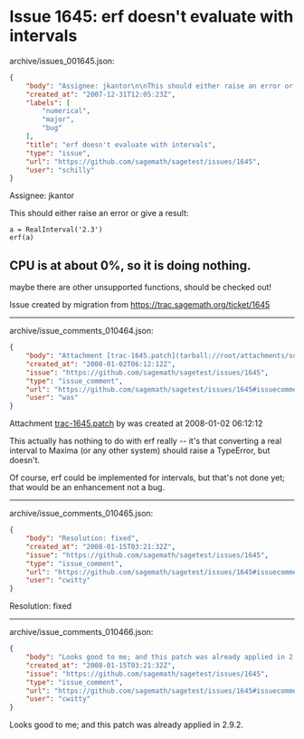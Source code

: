# Issue 1645: erf doesn't evaluate with intervals

archive/issues_001645.json:
```json
{
    "body": "Assignee: jkantor\n\nThis should either raise an error or give a result:\n\n\n\n```\na = RealInterval('2.3')\nerf(a)\n```\n\n\n\nCPU is at about 0%, so it is doing nothing.\n----\nmaybe there are other unsupported functions, should be checked out!\n\nIssue created by migration from https://trac.sagemath.org/ticket/1645\n\n",
    "created_at": "2007-12-31T12:05:23Z",
    "labels": [
        "numerical",
        "major",
        "bug"
    ],
    "title": "erf doesn't evaluate with intervals",
    "type": "issue",
    "url": "https://github.com/sagemath/sagetest/issues/1645",
    "user": "schilly"
}
```
Assignee: jkantor

This should either raise an error or give a result:



```
a = RealInterval('2.3')
erf(a)
```



CPU is at about 0%, so it is doing nothing.
----
maybe there are other unsupported functions, should be checked out!

Issue created by migration from https://trac.sagemath.org/ticket/1645





---

archive/issue_comments_010464.json:
```json
{
    "body": "Attachment [trac-1645.patch](tarball://root/attachments/some-uuid/ticket1645/trac-1645.patch) by was created at 2008-01-02 06:12:12\n\nThis actually has nothing to do with erf really -- it's that converting a real interval to Maxima (or any other system) should raise a TypeError, but doesn't.   \n\nOf course, erf could be implemented for intervals, but that's not done yet; that would be an enhancement not a bug.",
    "created_at": "2008-01-02T06:12:12Z",
    "issue": "https://github.com/sagemath/sagetest/issues/1645",
    "type": "issue_comment",
    "url": "https://github.com/sagemath/sagetest/issues/1645#issuecomment-10464",
    "user": "was"
}
```

Attachment [trac-1645.patch](tarball://root/attachments/some-uuid/ticket1645/trac-1645.patch) by was created at 2008-01-02 06:12:12

This actually has nothing to do with erf really -- it's that converting a real interval to Maxima (or any other system) should raise a TypeError, but doesn't.   

Of course, erf could be implemented for intervals, but that's not done yet; that would be an enhancement not a bug.



---

archive/issue_comments_010465.json:
```json
{
    "body": "Resolution: fixed",
    "created_at": "2008-01-15T03:21:32Z",
    "issue": "https://github.com/sagemath/sagetest/issues/1645",
    "type": "issue_comment",
    "url": "https://github.com/sagemath/sagetest/issues/1645#issuecomment-10465",
    "user": "cwitty"
}
```

Resolution: fixed



---

archive/issue_comments_010466.json:
```json
{
    "body": "Looks good to me; and this patch was already applied in 2.9.2.",
    "created_at": "2008-01-15T03:21:32Z",
    "issue": "https://github.com/sagemath/sagetest/issues/1645",
    "type": "issue_comment",
    "url": "https://github.com/sagemath/sagetest/issues/1645#issuecomment-10466",
    "user": "cwitty"
}
```

Looks good to me; and this patch was already applied in 2.9.2.
